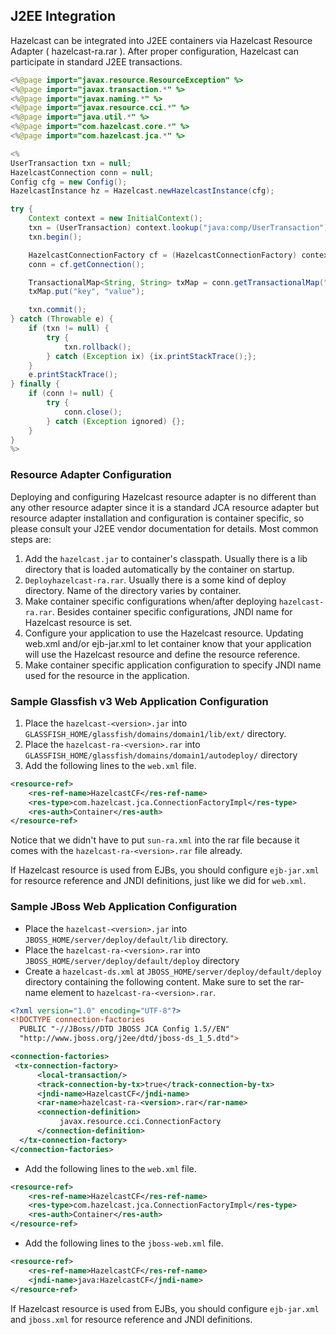 
## J2EE Integration

Hazelcast can be integrated into J2EE containers via Hazelcast Resource Adapter ( hazelcast-ra.rar ). After proper configuration, Hazelcast can participate in standard J2EE transactions.

```java
<%@page import="javax.resource.ResourceException" %>
<%@page import="javax.transaction.*" %>
<%@page import="javax.naming.*" %>
<%@page import="javax.resource.cci.*" %>
<%@page import="java.util.*" %>
<%@page import="com.hazelcast.core.*" %>
<%@page import="com.hazelcast.jca.*" %>

<%
UserTransaction txn = null;
HazelcastConnection conn = null;
Config cfg = new Config();
HazelcastInstance hz = Hazelcast.newHazelcastInstance(cfg);

try {
    Context context = new InitialContext();
    txn = (UserTransaction) context.lookup("java:comp/UserTransaction");
    txn.begin();

    HazelcastConnectionFactory cf = (HazelcastConnectionFactory) context.lookup ("java:comp/env/HazelcastCF");
    conn = cf.getConnection();

    TransactionalMap<String, String> txMap = conn.getTransactionalMap("default");
    txMap.put("key", "value");

    txn.commit();
} catch (Throwable e) {
    if (txn != null) {
        try {
            txn.rollback();
        } catch (Exception ix) {ix.printStackTrace();};
    }
    e.printStackTrace();
} finally {
    if (conn != null) {
        try {
            conn.close();
        } catch (Exception ignored) {};
    }
}
%>
```
### Resource Adapter Configuration

Deploying and configuring Hazelcast resource adapter is no different than any other resource adapter since it is a standard JCA resource adapter but resource adapter installation and configuration is container specific, so please consult your J2EE vendor documentation for details. Most common steps are:

1. Add the `hazelcast.jar` to container's classpath. Usually there is a lib directory that is loaded automatically by the container on startup.
2. `Deployhazelcast-ra.rar`. Usually there is a some kind of deploy directory. Name of the directory varies by container.
3. Make container specific configurations when/after deploying `hazelcast-ra.rar`. Besides container specific configurations, JNDI name for Hazelcast resource is set.
4. Configure your application to use the Hazelcast resource. Updating web.xml and/or ejb-jar.xml to let container know that your application will use the Hazelcast resource and define the resource reference.
5. Make container specific application configuration to specify JNDI name used for the resource in the application.


### Sample Glassfish v3 Web Application Configuration

1. Place the `hazelcast-<version>.jar` into `GLASSFISH_HOME/glassfish/domains/domain1/lib/ext/` directory.
2. Place the `hazelcast-ra-<version>.rar` into `GLASSFISH_HOME/glassfish/domains/domain1/autodeploy/` directory
3. Add the following lines to the `web.xml` file.
```xml
<resource-ref>
    <res-ref-name>HazelcastCF</res-ref-name>
    <res-type>com.hazelcast.jca.ConnectionFactoryImpl</res-type>
    <res-auth>Container</res-auth>
</resource-ref>
```
Notice that we didn't have to put `sun-ra.xml` into the rar file because it comes with the `hazelcast-ra-<version>.rar` file already.

If Hazelcast resource is used from EJBs, you should configure `ejb-jar.xml` for resource reference and JNDI definitions, just like we did for `web.xml`.



### Sample JBoss Web Application Configuration

- Place the `hazelcast-<version>.jar` into `JBOSS_HOME/server/deploy/default/lib` directory.
- Place the `hazelcast-ra-<version>.rar` into `JBOSS_HOME/server/deploy/default/deploy` directory
- Create a `hazelcast-ds.xml` at `JBOSS_HOME/server/deploy/default/deploy` directory containing the following content. Make sure to set the rar-name element to `hazelcast-ra-<version>.rar`.

```xml
<?xml version="1.0" encoding="UTF-8"?>
<!DOCTYPE connection-factories
  PUBLIC "-//JBoss//DTD JBOSS JCA Config 1.5//EN"
  "http://www.jboss.org/j2ee/dtd/jboss-ds_1_5.dtd">

<connection-factories>
 <tx-connection-factory>
      <local-transaction/>
      <track-connection-by-tx>true</track-connection-by-tx>
      <jndi-name>HazelcastCF</jndi-name>
      <rar-name>hazelcast-ra-<version>.rar</rar-name>
      <connection-definition>
           javax.resource.cci.ConnectionFactory
      </connection-definition>
  </tx-connection-factory>
</connection-factories>
```
- Add the following lines to the `web.xml` file.

```xml
<resource-ref>
    <res-ref-name>HazelcastCF</res-ref-name>
    <res-type>com.hazelcast.jca.ConnectionFactoryImpl</res-type>
    <res-auth>Container</res-auth>
</resource-ref>
```
- Add the following lines to the `jboss-web.xml` file.
```xml
<resource-ref>
    <res-ref-name>HazelcastCF</res-ref-name>
    <jndi-name>java:HazelcastCF</jndi-name>
</resource-ref>
```
If Hazelcast resource is used from EJBs, you should configure `ejb-jar.xml` and `jboss.xml` for resource reference and JNDI definitions.


